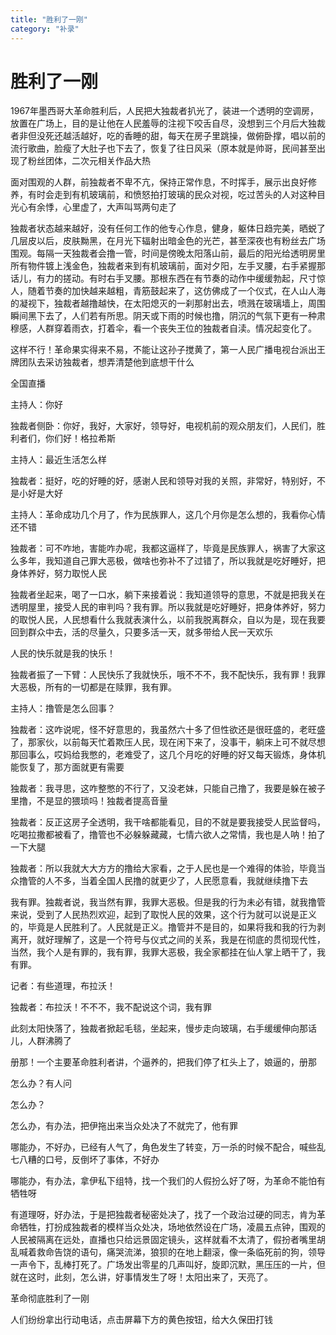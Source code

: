```yaml
---
title: "胜利了一刚"
category: "补录"
---
```

# 胜利了一刚

1967年墨西哥大革命胜利后，人民把大独裁者扒光了，装进一个透明的空调房，放置在广场上，目的是让他在人民羞辱的注视下咬舌自尽，没想到三个月后大独裁者非但没死还越活越好，吃的香睡的甜，每天在房子里跳操，做俯卧撑，唱以前的流行歌曲，脸瘦了大肚子也下去了，恢复了往日风采（原本就是帅哥，民间甚至出现了粉丝团体，二次元相关作品大热

面对围观的人群，前独裁者不卑不亢，保持正常作息，不时挥手，展示出良好修养，有时会走到有机玻璃前，和愤怒拍打玻璃的民众对视，吃过苦头的人对这种目光心有余悸，心里虚了，大声叫骂两句走了

独裁者状态越来越好，没有任何工作的他专心作息，健身，躯体日趋完美，晒蜕了几层皮以后，皮肤黝黑，在月光下辐射出暗金色的光芒，甚至深夜也有粉丝去广场围观。每隔一天独裁者会撸一管，时间是傍晚太阳落山前，最后的阳光给透明房里所有物件镀上浅金色，独裁者来到有机玻璃前，面对夕阳，左手叉腰，右手紧握那话儿，有力的搓动。有时右手叉腰。那根东西在有节奏的动作中缓缓勃起，尺寸惊人，随着节奏的加快越来越粗，青筋鼓起来了，这仿佛成了一个仪式，在人山人海的凝视下，独裁者越撸越快，在太阳熄灭的一刹那射出去，喷溅在玻璃墙上，周围瞬间黑下去了，人们若有所思。阴天或下雨的时候也撸，阴沉的气氛下更有一种肃穆感，人群穿着雨衣，打着伞，看一个丧失王位的独裁者自渎。情况起变化了。

这样不行！革命果实得来不易，不能让这孙子搅黄了，第一人民广播电视台派出王牌团队去采访独裁者，想弄清楚他到底想干什么

全国直播

主持人：你好

独裁者侧卧：你好，我好，大家好，领导好，电视机前的观众朋友们，人民们，胜利者们，你们好！格拉希斯

主持人：最近生活怎么样

独裁者：挺好，吃的好睡的好，感谢人民和领导对我的关照，非常好，特别好，不是小好是大好

主持人：革命成功几个月了，作为民族罪人，这几个月你是怎么想的，我看你心情还不错

独裁者：可不咋地，害能咋办呢，我都这逼样了，毕竟是民族罪人，祸害了大家这么多年，我知道自己罪大恶极，做啥也弥补不了过错了，所以我就是吃好睡好，把身体养好，努力取悦人民

独裁者坐起来，喝了一口水，躺下来接着说：我知道领导的意思，不就是把我关在透明屋里，接受人民的审判吗？我有罪。所以我就是吃好睡好，把身体养好，努力的取悦人民，人民想看什么我就表演什么，以前我脱离群众，自以为是，现在我要回到群众中去，活的尽量久，只要多活一天，就多带给人民一天欢乐

人民的快乐就是我的快乐！

独裁者振了一下臂：人民快乐了我就快乐，哦不不不，我不配快乐，我有罪！我罪大恶极，所有的一切都是在赎罪，我有罪。

主持人：撸管是怎么回事？

独裁者：这咋说呢，怪不好意思的，我虽然六十多了但性欲还是很旺盛的，老旺盛了，那家伙，以前每天忙着欺压人民，现在闲下来了，没事干，躺床上可不就尽想那回事么，哎妈给我憋的，老难受了，这几个月吃的好睡的好又每天锻炼，身体机能恢复了，那方面就更有需要

独裁者：我寻思，这咋整憋的不行了，又没老妹，只能自己撸了，我要是躲在被子里撸，不是显的猥琐吗！独裁者提高音量

独裁者：反正这房子全透明，我干啥都能看见，目的不就是要我接受人民监督吗，吃喝拉撒都被看了，撸管也不必躲躲藏藏，七情六欲人之常情，我也是人呐！拍了一下大腿

独裁者：所以我就大大方方的撸给大家看，之于人民也是一个难得的体验，毕竟当众撸管的人不多，当着全国人民撸的就更少了，人民愿意看，我就继续撸下去

我有罪。独裁者说，我当然有罪，我罪大恶极。但是我的行为未必有错，就我撸管来说，受到了人民热烈欢迎，起到了取悦人民的效果，这个行为就可以说是正义的，毕竟是人民胜利了。人民就是正义。撸管并不是目的，如果将我和我的行为剥离开，就好理解了，这是一个符号与仪式之间的关系，我是在彻底的贯彻现代性，当然，我个人是有罪的，我有罪，我罪大恶极，我全家都挂在仙人掌上晒干了，我有罪。

记者：有些道理，布拉沃！

独裁者：布拉沃！不不不，我不配说这个词，我有罪

此刻太阳快落了，独裁者掀起毛毯，坐起来，慢步走向玻璃，右手缓缓伸向那话儿，人群沸腾了

册那！一个主要革命胜利者讲，个逼养的，把我们停了杠头上了，娘逼的，册那

怎么办？有人问

怎么办？

怎么办，有办法，把伊拖出来当众处决了不就完了，他有罪

哪能办，不好办，已经有人气了，角色发生了转变，万一杀的时候不配合，喊些乱七八糟的口号，反倒坏了事体，不好办

哪能办，有办法，拿伊私下组特，找一个我们的人假扮么好了呀，为革命不能怕有牺牲呀

有道理呀，好办法，于是把独裁者秘密处决了，找了一个政治过硬的同志，肯为革命牺牲，打扮成独裁者的模样当众处决，场地依然设在广场，凌晨五点钟，围观的人民被隔离在远处，直播也只给远景固定镜头，这样就看不太清了，假扮者嘴里胡乱喊着救命告饶的语句，痛哭流涕，狼狈的在地上翻滚，像一条临死前的狗，领导一声令下，乱棒打死了。广场发出零星的几声叫好，旋即沉默，黑压压的一片，但就在这时，此刻，怎么讲，好事情发生了呀！太阳出来了，天亮了。

革命彻底胜利了一刚

人们纷纷拿出行动电话，点击屏幕下方的黄色按钮，给大久保田打钱